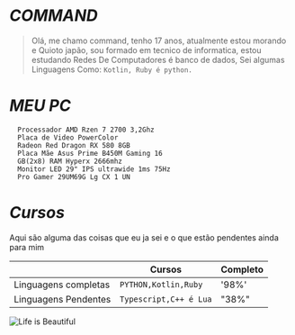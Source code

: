 #                                                                    *COMMAND*

  

> Olá, me chamo command, tenho 17 anos, atualmente estou morando e
>     Quioto japão, sou formado em tecnico de informatica, estou estudando
>     Redes De Computadores é banco de dados, Sei algumas Linguagens Como:
>     `Kotlin, Ruby é python.`





#                                                                    *MEU PC*

      Processador AMD Rzen 7 2700 3,2Ghz 
      Placa de Video PowerColor
      Radeon Red Dragon RX 580 8GB 
      Placa Mãe Asus Prime B450M Gaming 16
      GB(2x8) RAM Hyperx 2666mhz
      Monitor LED 29" IPS ultrawide 1ms 75Hz
      Pro Gamer 29UM69G Lg CX 1 UN


#                                                                    *Cursos*

Aqui são alguma das coisas que eu ja sei e o que estão pendentes ainda para mim

|                |Cursos                          |Completo                         |
|----------------|-------------------------------|-----------------------------|
|Linguagens completas|`PYTHON,Kotlin,Ruby`            |'98%'            |
|Linguagens Pendentes          |`Typescript,C++ é Lua`            |"38%"            |


![Life is Beautiful](https://i.pinimg.com/originals/71/b8/df/71b8dfab0b561e3963270831b78bbd0f.jpg)
